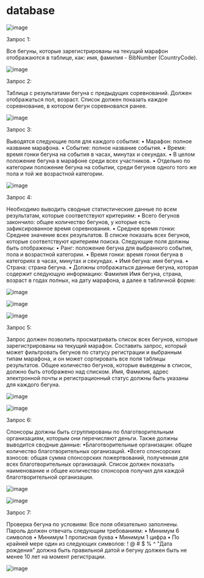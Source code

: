 # database
![image](https://github.com/user-attachments/assets/4c225c3c-40d4-4bbc-8573-8e5f4e6c4d3d)

Запрос 1:

Все бегуны, которые зарегистрированы на текущий марафон отображаются в таблице, как: имя, фамилия - BibNumber (CountryCode).

![image](https://github.com/user-attachments/assets/3f859da8-710a-480f-a2db-f2bb56c7d481)

Запрос 2:

Таблица с результатами бегуна с предыдущих соревнований. Должен отображаться пол, возраст. Список должен показать каждое соревнование, в котором бегун соревновался ранее.

![image](https://github.com/user-attachments/assets/bb569e00-200c-401f-abc1-704136af9324)

Запрос 3:

Выводятся следующие поля для каждого события:
• Марафон: полное название марафона.
• Событие: полное название события.
• Время: время гонки бегуна на события в часах, минутах и секундах.
• В целом положение бегуна в марафоне среди всех участников.
• Отдельно по категории положение бегуна на событии, среди бегунов одного того же пола и той же возрастной категории.

![image](https://github.com/user-attachments/assets/4cc43662-a109-4c62-920e-91308d669c34)

Запрос 4:

Необходимо выводить сводные статистические данные по всем результатам, которые соответствуют критериям:
• Всего бегунов закончило: общее количество бегунов, у которые есть зафиксированное время соревнования.
• Среднее время гонки: Среднее значение всех результатов.
В списке показать всех бегунов, которые соответствуют критериям поиска. Следующие поля должны быть отображены:
• Ранг: положение бегуна для выбранного события, пола и возрастной категории.
• Время гонки: время гонки бегуна в категориях в часах, минутах и секундах.
• Имя бегуна: имя бегуна.
• Страна: страна бегуна.
• Должны отображаться данные бегуна, которая содержит следующую информацию: Фамилия Имя бегуна, страна, возраст в годах полных, на дату марафона, а далее в табличной форме:

![image](https://github.com/user-attachments/assets/55cdced6-b8f1-4ccc-a620-629b526df829)

![image](https://github.com/user-attachments/assets/aae3dcf2-2933-4b17-9e82-079226792030)

![image](https://github.com/user-attachments/assets/c6548f4f-b7b6-411d-92ad-0c9618450835)

Запрос 5:

Запрос должен позволить просматривать список всех бегунов, которые зарегистрированы на текущий марафон. Составить запрос, который может фильтровать бегунов по статусу регистрации и выбранным типам марафона, и он может сортировать все поля таблицы результатов. 
Общее количество бегунов, которые выведены в список, должно быть отображено над списком.
Имя, Фамилия, адрес электронной почты и регистрационный статус должны быть указаны для каждого бегуна.

![image](https://github.com/user-attachments/assets/06669d12-a182-4332-9461-4f2e317078af)

![image](https://github.com/user-attachments/assets/e4eda75e-be28-4ce1-b7bf-c5e7b138a8af)

Запрос 6:

Спонсоры должны быть сгруппированы по благотворительным организациям, которым они перечисляют деньги.
Также должны выводится сводные данные:
•Благотворительные организации: общее количество благотворительных организаций.
•Всего спонсорских взносов: общая сумма спонсорских пожертвований, полученная для всех благотворительных организаций.
Список должен показать наименование и общее количество спонсоров получил для каждой благотворительной организации.

![image](https://github.com/user-attachments/assets/9a5fc1d0-ab5c-408c-a03c-b5ba316683c8)

![image](https://github.com/user-attachments/assets/991dc624-9884-4466-bbd4-875bcb2b3aaf)

Запрос 7:

Проверка бегуна по условиям:
Все поля обязательно заполнены.
Пароль должен отвечать следующим требованиям:
•	Минимум 6 символов
•	Минимум 1 прописная буква
•	Минимум 1 цифра
•	По крайней мере один из следующих символов: ! @ # $ % ^
"Дата рождения" должна быть правильной датой и бегуну должен быть не менее 10 лет на момент регистрации.

![image](https://github.com/user-attachments/assets/09185352-ec34-408f-ba30-bffbc7223e33)
